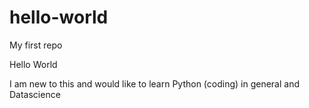 # hello-world
My first repo 

Hello World

I am new to this and would like to learn Python (coding) in general and Datascience
